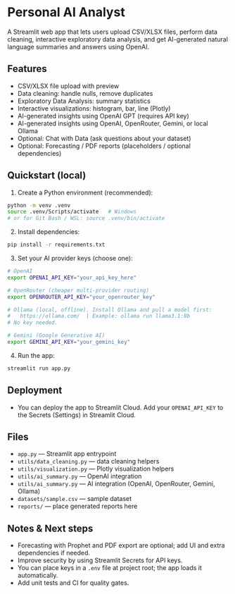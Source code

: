 # Personal AI Analyst

A Streamlit web app that lets users upload CSV/XLSX files, perform data cleaning, interactive exploratory data analysis, and get AI-generated natural language summaries and answers using OpenAI.

## Features

- CSV/XLSX file upload with preview
- Data cleaning: handle nulls, remove duplicates
- Exploratory Data Analysis: summary statistics
- Interactive visualizations: histogram, bar, line (Plotly)
- AI-generated insights using OpenAI GPT (requires API key)
- AI-generated insights using OpenAI, OpenRouter, Gemini, or local Ollama
- Optional: Chat with Data (ask questions about your dataset)
- Optional: Forecasting / PDF reports (placeholders / optional dependencies)

## Quickstart (local)

1. Create a Python environment (recommended):

```bash
python -m venv .venv
source .venv/Scripts/activate   # Windows
# or for Git Bash / WSL: source .venv/bin/activate
```

2. Install dependencies:

```bash
pip install -r requirements.txt
```

3. Set your AI provider keys (choose one):

```bash
# OpenAI
export OPENAI_API_KEY="your_api_key_here"

# OpenRouter (cheaper multi-provider routing)
export OPENROUTER_API_KEY="your_openrouter_key"

# Ollama (local, offline). Install Ollama and pull a model first:
#   https://ollama.com/  | Example: ollama run llama3.1:8b
# No key needed.

# Gemini (Google Generative AI)
export GEMINI_API_KEY="your_gemini_key"
```

4. Run the app:

```bash
streamlit run app.py
```

## Deployment

- You can deploy the app to Streamlit Cloud. Add your `OPENAI_API_KEY` to the Secrets (Settings) in Streamlit Cloud.

## Files

- `app.py` — Streamlit app entrypoint
- `utils/data_cleaning.py` — data cleaning helpers
- `utils/visualization.py` — Plotly visualization helpers
- `utils/ai_summary.py` — OpenAI integration
- `utils/ai_summary.py` — AI integration (OpenAI, OpenRouter, Gemini, Ollama)
- `datasets/sample.csv` — sample dataset
- `reports/` — place generated reports here

## Notes & Next steps

- Forecasting with Prophet and PDF export are optional; add UI and extra dependencies if needed.
- Improve security by using Streamlit Secrets for API keys.
- You can place keys in a `.env` file at project root; the app loads it automatically.
- Add unit tests and CI for quality gates.
